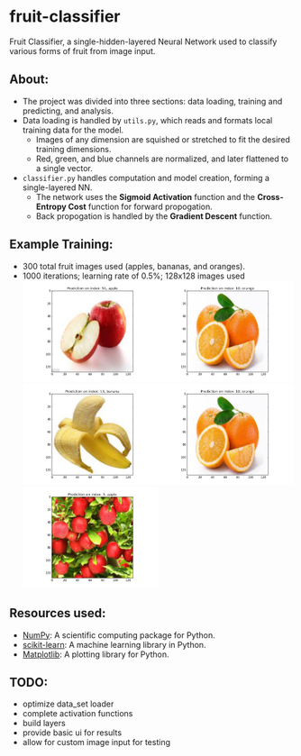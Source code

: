 # fruit-classifier
Fruit Classifier, a single-hidden-layered Neural Network used to classify various forms of fruit from image input.

## About:
* The project was divided into three sections: data loading, training and predicting, and analysis.
* Data loading is handled by `utils.py`, which reads and formats local training data for the model.
  * Images of any dimension are squished or stretched to fit the desired training dimensions.
  * Red, green, and blue channels are normalized, and later flattened to a single vector. 
* `classifier.py` handles computation and model creation, forming a single-layered NN.
  * The network uses the **Sigmoid Activation** function and the **Cross-Entropy Cost** function for forward propogation.
  * Back propogation is handled by the **Gradient Descent** function.

## Example Training:
* 300 total fruit images used (apples, bananas, and oranges).
* 1000 iterations; learning rate of 0.5%; 128x128 images used
<img src="https://github.com/michaelsterpka/fruit-classifier/blob/master/example_output/figure_1.png" text="Exmaple of an apple prediction" width="50%"/><img src="https://github.com/michaelsterpka/fruit-classifier/blob/master/example_output/figure_2.png" text="Exmaple of an orange prediction" width="50%"/><img src="https://github.com/michaelsterpka/fruit-classifier/blob/master/example_output/figure_3.png" text="Exmaple of a banana prediction" width="50%"/><img src="https://github.com/michaelsterpka/fruit-classifier/blob/master/example_output/figure_2.png" text="Exmaple of an orange prediction" width="50%"/><img src="https://github.com/michaelsterpka/fruit-classifier/blob/master/example_output/figure_4.png" text="Exmaple of a odd apple image prediction" width="50%"/>

## Resources used:
* [NumPy](http://www.numpy.org/): A scientific computing package for Python. 
* [scikit-learn](http://scikit-learn.org/): A machine learning library in Python. 
* [Matplotlib](https://matplotlib.org/): A plotting library for Python.
  
## TODO:
* optimize data_set loader
* complete activation functions
* build layers
* provide basic ui for results
* allow for custom image input for testing

